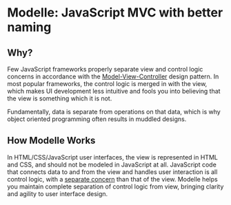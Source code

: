 # Modelle: JavaScript MVC with better naming

## Why?
Few JavaScript frameworks properly separate view and control logic concerns in accordance with the [Model-View-Controller](https://en.wikipedia.org/wiki/Model%E2%80%93view%E2%80%93controller) design pattern. In most popular frameworks, the control logic is merged in with the view, which makes UI development less intuitive and fools you into believing that the view is something which it is not.

Fundamentally, data is separate from operations on that data, which is why object oriented programming often results in muddled designs.

## How Modelle Works
In HTML/CSS/JavaScript user interfaces, the view is represented in HTML and CSS, and should not be modeled in JavaScript at all. JavaScript code that connects data to and from the view and handles user interaction is all control logic, with a [separate concern](https://en.wikipedia.org/wiki/Separation_of_concerns) than that of the view. Modelle helps you maintain complete separation of control logic from view, bringing clarity and agility to user interface design.
